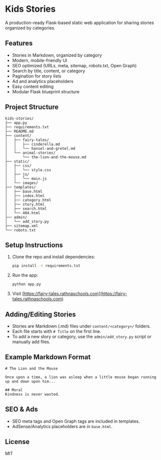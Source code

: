 # Kids Stories

A production-ready Flask-based static web application for sharing stories organized by categories.

## Features
- Stories in Markdown, organized by category
- Modern, mobile-friendly UI
- SEO optimized (URLs, meta, sitemap, robots.txt, Open Graph)
- Search by title, content, or category
- Pagination for story lists
- Ad and analytics placeholders
- Easy content editing
- Modular Flask blueprint structure

## Project Structure
```
kids-stories/
├── app.py
├── requirements.txt
├── README.md
├── content/
│   ├── fairy-tales/
│   │   ├── cinderella.md
│   │   └── hansel-and-gretel.md
│   └── animal-stories/
│       └── the-lion-and-the-mouse.md
├── static/
│   ├── css/
│   │   └── style.css
│   ├── js/
│   │   └── main.js
│   └── images/
├── templates/
│   ├── base.html
│   ├── index.html
│   ├── category.html
│   ├── story.html
│   ├── search.html
│   └── 404.html
├── admin/
│   └── add_story.py
├── sitemap.xml
└── robots.txt
```

## Setup Instructions
1. Clone the repo and install dependencies:
   ```bash
   pip install -r requirements.txt
   ```
2. Run the app:
   ```bash
   python app.py
   ```
3. Visit [https://fairy-tales.rathnaschools.com](https://fairy-tales.rathnaschools.com)

## Adding/Editing Stories
- Stories are Markdown (.md) files under `content/<category>/` folders.
- Each file starts with `# Title` on the first line.
- To add a new story or category, use the `admin/add_story.py` script or manually add files.

## Example Markdown Format
```
# The Lion and the Mouse

Once upon a time, a lion was asleep when a little mouse began running up and down upon him...

## Moral
Kindness is never wasted.
```

## SEO & Ads
- SEO meta tags and Open Graph tags are included in templates.
- AdSense/Analytics placeholders are in `base.html`.

## License
MIT

